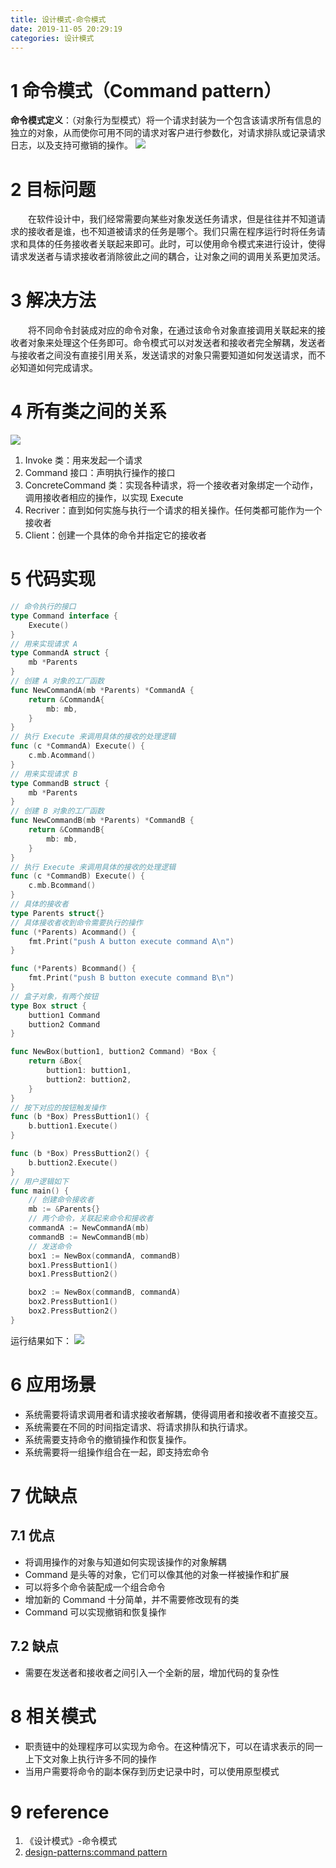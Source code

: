 ```yaml
---
title: 设计模式-命令模式
date: 2019-11-05 20:29:19
categories: 设计模式
---
```

# 1 命令模式（Command pattern）
**命令模式定义**：（对象行为型模式）将一个请求封装为一个包含该请求所有信息的独立的对象，从而使你可用不同的请求对客户进行参数化，对请求排队或记录请求日志，以及支持可撤销的操作。
![](../img/设计模式-命令模式/1.png)
# 2 目标问题
&emsp;&emsp;在软件设计中，我们经常需要向某些对象发送任务请求，但是往往并不知道请求的接收者是谁，也不知道被请求的任务是哪个。我们只需在程序运行时将任务请求和具体的任务接收者关联起来即可。此时，可以使用命令模式来进行设计，使得请求发送者与请求接收者消除彼此之间的耦合，让对象之间的调用关系更加灵活。

# 3 解决方法
&emsp;&emsp;将不同命令封装成对应的命令对象，在通过该命令对象直接调用关联起来的接收者对象来处理这个任务即可。命令模式可以对发送者和接收者完全解耦，发送者与接收者之间没有直接引用关系，发送请求的对象只需要知道如何发送请求，而不必知道如何完成请求。

# 4 所有类之间的关系
![](../img/设计模式-命令模式/2.png)
1. Invoke 类：用来发起一个请求
2. Command 接口：声明执行操作的接口
3. ConcreteCommand 类：实现各种请求，将一个接收者对象绑定一个动作，调用接收者相应的操作，以实现 Execute
4. Recriver：直到如何实施与执行一个请求的相关操作。任何类都可能作为一个接收者
5. Client：创建一个具体的命令并指定它的接收者

# 5 代码实现
```go
// 命令执行的接口
type Command interface {
	Execute()
}
// 用来实现请求 A
type CommandA struct {
	mb *Parents
}
// 创建 A 对象的工厂函数
func NewCommandA(mb *Parents) *CommandA {
	return &CommandA{
		mb: mb,
	}
}
// 执行 Execute 来调用具体的接收的处理逻辑
func (c *CommandA) Execute() {
	c.mb.Acommand()
}
// 用来实现请求 B
type CommandB struct {
	mb *Parents
}
// 创建 B 对象的工厂函数
func NewCommandB(mb *Parents) *CommandB {
	return &CommandB{
		mb: mb,
	}
}
// 执行 Execute 来调用具体的接收的处理逻辑
func (c *CommandB) Execute() {
	c.mb.Bcommand()
}
// 具体的接收者
type Parents struct{}
// 具体接收者收到命令需要执行的操作
func (*Parents) Acommand() {
	fmt.Print("push A button execute command A\n")
}

func (*Parents) Bcommand() {
	fmt.Print("push B button execute command B\n")
}
// 盒子对象，有两个按钮
type Box struct {
	buttion1 Command
	buttion2 Command
}

func NewBox(buttion1, buttion2 Command) *Box {
	return &Box{
		buttion1: buttion1,
		buttion2: buttion2,
	}
}
// 按下对应的按钮触发操作
func (b *Box) PressButtion1() {
	b.buttion1.Execute()
}

func (b *Box) PressButtion2() {
	b.buttion2.Execute()
}
// 用户逻辑如下
func main() {
    // 创建命令接收者
    mb := &Parents{}
    // 两个命令，关联起来命令和接收者
	commandA := NewCommandA(mb)
	commandB := NewCommandB(mb)
    // 发送命令
	box1 := NewBox(commandA, commandB)
	box1.PressButtion1()
	box1.PressButtion2()

	box2 := NewBox(commandB, commandA)
	box2.PressButtion1()
	box2.PressButtion2()
}
```
运行结果如下：
![](../img/设计模式-命令模式/3.png)

# 6 应用场景
- 系统需要将请求调用者和请求接收者解耦，使得调用者和接收者不直接交互。
- 系统需要在不同的时间指定请求、将请求排队和执行请求。
- 系统需要支持命令的撤销操作和恢复操作。
- 系统需要将一组操作组合在一起，即支持宏命令

# 7 优缺点

## 7.1 优点
- 将调用操作的对象与知道如何实现该操作的对象解耦
- Command 是头等的对象，它们可以像其他的对象一样被操作和扩展
- 可以将多个命令装配成一个组合命令
- 增加新的 Command 十分简单，并不需要修改现有的类
- Command 可以实现撤销和恢复操作

## 7.2 缺点
- 需要在发送者和接收者之间引入一个全新的层，增加代码的复杂性

# 8 相关模式
- 职责链中的处理程序可以实现为命令。在这种情况下，可以在请求表示的同一上下文对象上执行许多不同的操作
- 当用户需要将命令的副本保存到历史记录中时，可以使用原型模式

# 9 reference
1. 《设计模式》-命令模式
2. [design-patterns:command pattern](https://refactoring.guru/design-patterns/command)
